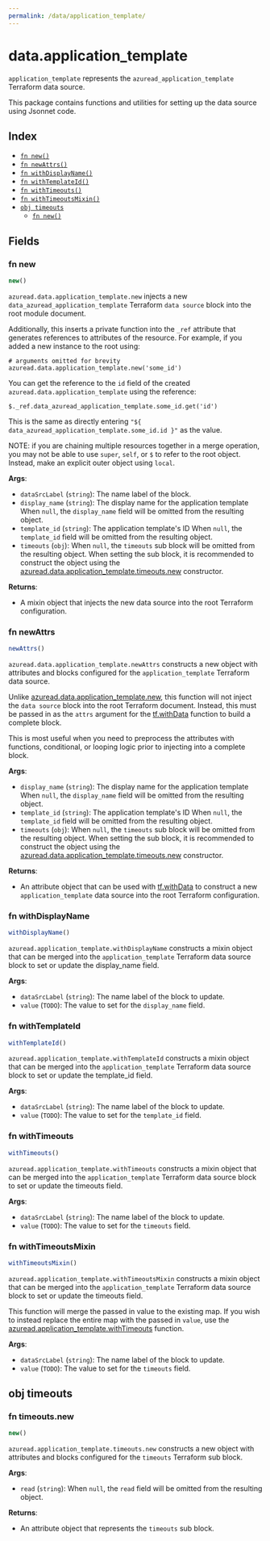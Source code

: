 ```yaml
---
permalink: /data/application_template/
---
```


# data.application_template

`application_template` represents the `azuread_application_template` Terraform data source.



This package contains functions and utilities for setting up the data source using Jsonnet code.


## Index

* [`fn new()`](#fn-new)
* [`fn newAttrs()`](#fn-newattrs)
* [`fn withDisplayName()`](#fn-withdisplayname)
* [`fn withTemplateId()`](#fn-withtemplateid)
* [`fn withTimeouts()`](#fn-withtimeouts)
* [`fn withTimeoutsMixin()`](#fn-withtimeoutsmixin)
* [`obj timeouts`](#obj-timeouts)
  * [`fn new()`](#fn-timeoutsnew)

## Fields

### fn new

```ts
new()
```


`azuread.data.application_template.new` injects a new `data_azuread_application_template` Terraform `data source`
block into the root module document.

Additionally, this inserts a private function into the `_ref` attribute that generates references to attributes of the
resource. For example, if you added a new instance to the root using:

    # arguments omitted for brevity
    azuread.data.application_template.new('some_id')

You can get the reference to the `id` field of the created `azuread.data.application_template` using the reference:

    $._ref.data_azuread_application_template.some_id.get('id')

This is the same as directly entering `"${ data_azuread_application_template.some_id.id }"` as the value.

NOTE: if you are chaining multiple resources together in a merge operation, you may not be able to use `super`, `self`,
or `$` to refer to the root object. Instead, make an explicit outer object using `local`.

**Args**:
  - `dataSrcLabel` (`string`): The name label of the block.
  - `display_name` (`string`): The display name for the application template When `null`, the `display_name` field will be omitted from the resulting object.
  - `template_id` (`string`): The application template&#39;s ID When `null`, the `template_id` field will be omitted from the resulting object.
  - `timeouts` (`obj`):  When `null`, the `timeouts` sub block will be omitted from the resulting object. When setting the sub block, it is recommended to construct the object using the [azuread.data.application_template.timeouts.new](#fn-applicationtemplatetimeoutsnew) constructor.

**Returns**:
- A mixin object that injects the new data source into the root Terraform configuration.


### fn newAttrs

```ts
newAttrs()
```


`azuread.data.application_template.newAttrs` constructs a new object with attributes and blocks configured for the `application_template`
Terraform data source.

Unlike [azuread.data.application_template.new](#fn-applicationtemplatenew), this function will not inject the `data source`
block into the root Terraform document. Instead, this must be passed in as the `attrs` argument for the
[tf.withData](https://github.com/tf-libsonnet/core/tree/main/docs#fn-withdata) function to build a complete block.

This is most useful when you need to preprocess the attributes with functions, conditional, or looping logic prior to
injecting into a complete block.

**Args**:
  - `display_name` (`string`): The display name for the application template When `null`, the `display_name` field will be omitted from the resulting object.
  - `template_id` (`string`): The application template&#39;s ID When `null`, the `template_id` field will be omitted from the resulting object.
  - `timeouts` (`obj`):  When `null`, the `timeouts` sub block will be omitted from the resulting object. When setting the sub block, it is recommended to construct the object using the [azuread.data.application_template.timeouts.new](#fn-applicationtemplatetimeoutsnew) constructor.

**Returns**:
  - An attribute object that can be used with [tf.withData](https://github.com/tf-libsonnet/core/tree/main/docs#fn-withdata) to construct a new `application_template` data source into the root Terraform configuration.


### fn withDisplayName

```ts
withDisplayName()
```

`azuread.application_template.withDisplayName` constructs a mixin object that can be merged into the `application_template`
Terraform data source block to set or update the display_name field.



**Args**:
  - `dataSrcLabel` (`string`): The name label of the block to update.
  - `value` (`TODO`): The value to set for the `display_name` field.


### fn withTemplateId

```ts
withTemplateId()
```

`azuread.application_template.withTemplateId` constructs a mixin object that can be merged into the `application_template`
Terraform data source block to set or update the template_id field.



**Args**:
  - `dataSrcLabel` (`string`): The name label of the block to update.
  - `value` (`TODO`): The value to set for the `template_id` field.


### fn withTimeouts

```ts
withTimeouts()
```

`azuread.application_template.withTimeouts` constructs a mixin object that can be merged into the `application_template`
Terraform data source block to set or update the timeouts field.



**Args**:
  - `dataSrcLabel` (`string`): The name label of the block to update.
  - `value` (`TODO`): The value to set for the `timeouts` field.


### fn withTimeoutsMixin

```ts
withTimeoutsMixin()
```

`azuread.application_template.withTimeoutsMixin` constructs a mixin object that can be merged into the `application_template`
Terraform data source block to set or update the timeouts field.

This function will merge the passed in value to the existing map. If you wish
to instead replace the entire map with the passed in `value`, use the [azuread.application_template.withTimeouts](TODO)
function.


**Args**:
  - `dataSrcLabel` (`string`): The name label of the block to update.
  - `value` (`TODO`): The value to set for the `timeouts` field.


## obj timeouts



### fn timeouts.new

```ts
new()
```


`azuread.application_template.timeouts.new` constructs a new object with attributes and blocks configured for the `timeouts`
Terraform sub block.



**Args**:
  - `read` (`string`):  When `null`, the `read` field will be omitted from the resulting object.

**Returns**:
  - An attribute object that represents the `timeouts` sub block.
